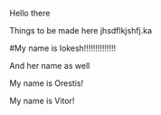 Hello there

Things to be made here
jhsdflkjshfj.ka

#My name is lokesh!!!!!!!!!!!!!!

And her name as well

My name is Orestis!


My name is Vitor!